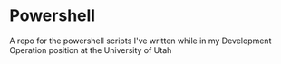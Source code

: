 # Powershell
A repo for the powershell scripts I've written while in my Development Operation position at the University of Utah
